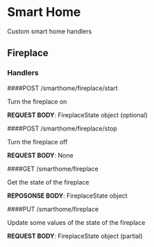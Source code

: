# Smart Home
Custom smart home handlers

## Fireplace

### Handlers

####POST /smarthome/fireplace/start

Turn the fireplace on

**REQUEST BODY**: FireplaceState object (optional)

####POST /smarthome/fireplace/stop

Turn the fireplace off

**REQUEST BODY**: None

####GET /smarthome/fireplace

Get the state of the fireplace

**REPOSONSE BODY**: FireplaceState object

####PUT /smarthome/fireplace

Update some values of the state of the fireplace

**REQUEST BODY**: FireplaceState object (partial)